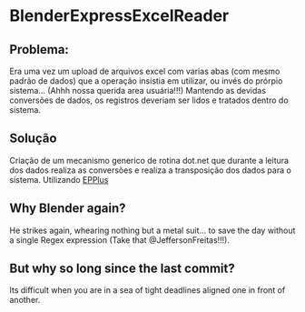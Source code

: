 # BlenderExpressExcelReader
## Problema:
Era uma vez um upload de arquivos excel com varias abas (com mesmo padrão de dados) que a operação insistia em utilizar, ou invés do prórpio sistema... (Ahhh nossa querida area usuária!!!) 
Mantendo as devidas conversões de dados, os registros deveriam ser lidos e tratados dentro do sistema.

## Solução

Criação de um mecanismo generico de  rotina dot.net que durante a leitura dos dados realiza as conversões e realiza a transposição dos dados para o sistema.
Utilizando [EPPlus](https://github.com/pruiz/EPPlus)

## Why Blender again?

He strikes again, whearing nothing but a metal suit... to save the day without a single Regex expression (Take that @JeffersonFreitas!!!).

## But why so long since the last commit?

Its difficult when you are in a sea of tight deadlines aligned one in front of another.